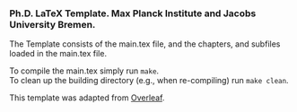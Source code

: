 ### Ph.D. LaTeX Template. Max Planck Institute and Jacobs University Bremen.

The Template consists of the main.tex file, and the chapters, and subfiles loaded in the main.tex file.

To compile the main.tex simply run `make`.  
To clean up the building directory (e.g., when re-compiling) run `make clean`. 

This template was adapted from [Overleaf](https://www.overleaf.com/learn/latex).




